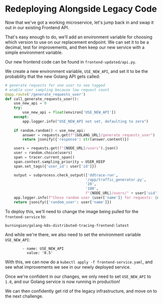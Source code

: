 # Redeploying Alongside Legacy Code

Now that we've got a working microservice, let's jump back in and swap it out in our existing Frontend API.

That's easy enough to do, we'll add an environment variable for choosing which version to use on our replacement endpoint. We can set it to be a decimal, test for improvements, and then keep our new service with a simple environment variable.

Our new frontend code can be found in `frontend-updated/api.py`.

We create a new environment variable, `USE_NEW_API`, and set it to be the probability that the new Golang API gets called:

```python
# generate requests for one user to see tagged
# enable user sampling because low request count
@app.route('/generate_requests_user')
def call_generate_requests_user():
    use_new_api = 0
    try:
        use_new_api = float(environ['USE_NEW_API'])
    except:
        app.logger.info("USE_NEW_API not set, defaulting to zero")
    
    if random.random() < use_new_api:
        answer = requests.get(f"{GOLANG_URL}/generate_requests_user")
        return jsonify({'response': str(answer.content)})

    users = requests.get(f"{NODE_URL}/users").json()
    user = random.choice(users)
    span = tracer.current_span()
    span.context.sampling_priority = USER_KEEP
    span.set_tags({'user_id': user['id']})

    output = subprocess.check_output(['ddtrace-run',
                                     '/app/traffic_generator.py',
                                     '20',
                                     '100',
                                     f"{NODE_URL}/users/" + user['uid']])
    app.logger.info(f"Chose random user {user['name']} for requests: {output}")
    return jsonify({'random_user': user['name']})
```

To deploy this, we'll need to change the image being pulled for the `frontend-service` to:

```
burningion/golang-k8s-distributed-tracing-frontend:latest
```

And while we're there, we also need to set the environment variable `USE_NEW_API`:

```
        - name: USE_NEW_API
          value: '0.5'
```

With this, we can now do a `kubectl apply -f frontend-service.yaml`, and see what improvements we see in our newly deployed service.

Once we're confident in our changes, we only need to set `USE_NEW_API` to `1.0`, and our Golang service is now running in production! 

We can then confidently get rid of the legacy infrastructure, and move on to the next challenge.